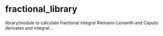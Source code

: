 # fractional_library
library/module to calculate fractional integral Riemann-Levianth and Caputo derivates and integral....

